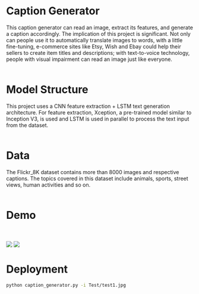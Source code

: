 # Caption Generator
This caption generator can read an image, extract its features, and 
generate a caption accordingly. The implication of this project is 
significant. Not only can people use it to automatically translate images
to words, with a little fine-tuning, e-commerce sites like Etsy, Wish and Ebay could help their 
sellers to create item titles and descriptions; with text-to-voice technology, people with visual impairment
can read an image just like everyone.
</br> </br>

# Model Structure
This project uses a CNN feature extraction + LSTM text generation
architecture. For feature extraction, Xception, a pre-trained model
similar to Inception V3, is used and LSTM is used in parallel to process
the text input from the dataset.
 </br> </br>
 
 # Data
 The Flickr_8K dataset contains more than 8000 images and respective captions. 
 The topics covered in this dataset include animals, sports, street views, human activities
 and so on.
  </br> </br>
 
 # Demo
  </br> </br>
  ![](demo1.gif)
  ![](demo2.gif)
 
 # Deployment
 ```bash
 python caption_generator.py -i Test/test1.jpg
 ```

 

 
 
